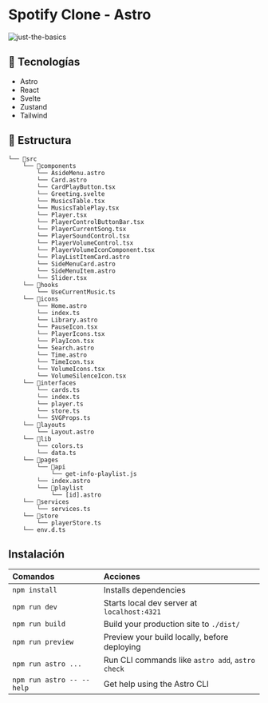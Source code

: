 # Spotify Clone - Astro

![just-the-basics](https://edlazdev.github.io/buckets/edlaz/img/spotify_clone.webp)

## 🚀 Tecnologías

- Astro 
- React
- Svelte
- Zustand
- Tailwind

## 🚀 Estructura

```
└── 📁src
    └── 📁components
        └── AsideMenu.astro
        └── Card.astro
        └── CardPlayButton.tsx
        └── Greeting.svelte
        └── MusicsTable.tsx
        └── MusicsTablePlay.tsx
        └── Player.tsx
        └── PlayerControlButtonBar.tsx
        └── PlayerCurrentSong.tsx
        └── PlayerSoundControl.tsx
        └── PlayerVolumeControl.tsx
        └── PlayerVolumeIconComponent.tsx
        └── PlayListItemCard.astro
        └── SideMenuCard.astro
        └── SideMenuItem.astro
        └── Slider.tsx
    └── 📁hooks
        └── UseCurrentMusic.ts
    └── 📁icons
        └── Home.astro
        └── index.ts
        └── Library.astro
        └── PauseIcon.tsx
        └── PlayerIcons.tsx
        └── PlayIcon.tsx
        └── Search.astro
        └── Time.astro
        └── TimeIcon.tsx
        └── VolumeIcons.tsx
        └── VolumeSilenceIcon.tsx
    └── 📁interfaces
        └── cards.ts
        └── index.ts
        └── player.ts
        └── store.ts
        └── SVGProps.ts
    └── 📁layouts
        └── Layout.astro
    └── 📁lib
        └── colors.ts
        └── data.ts
    └── 📁pages
        └── 📁api
            └── get-info-playlist.js
        └── index.astro
        └── 📁playlist
            └── [id].astro
    └── 📁services
        └── services.ts
    └── 📁store
        └── playerStore.ts
    └── env.d.ts
```

## Instalación

| Comandos                  | Acciones                                           |
| :------------------------ | :----------------------------------------------- |
| `npm install`             | Installs dependencies                            |
| `npm run dev`             | Starts local dev server at `localhost:4321`      |
| `npm run build`           | Build your production site to `./dist/`          |
| `npm run preview`         | Preview your build locally, before deploying     |
| `npm run astro ...`       | Run CLI commands like `astro add`, `astro check` |
| `npm run astro -- --help` | Get help using the Astro CLI                     |

